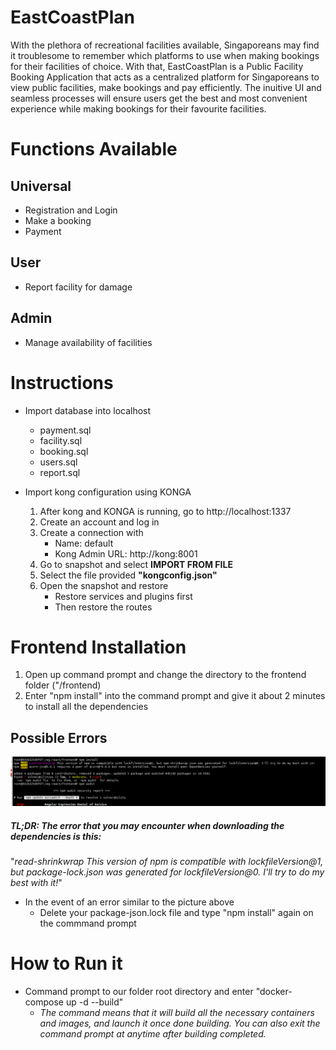 # EastCoastPlan

With the plethora of recreational facilities available, Singaporeans may find it troublesome to remember which platforms to use when making bookings for their facilities of choice. With that, EastCoastPlan is a Public Facility Booking Application that acts as a centralized platform for Singaporeans to view public facilities, make bookings and pay efficiently. The inuitive UI and seamless processes will ensure users get the best and most convenient experience while making bookings for their favourite facilities.

# Functions Available

## Universal

- Registration and Login
- Make a booking
- Payment

## User

- Report facility for damage

## Admin

- Manage availability of facilities

# Instructions
* Import database into localhost 
  * payment.sql
  * facility.sql
  * booking.sql
  * users.sql
  * report.sql

* Import kong configuration using KONGA
  1. After kong and KONGA is running, go to http://localhost:1337
  2. Create an account and log in
  3. Create a connection with
     - Name: default
     - Kong Admin URL: http://kong:8001
  4. Go to snapshot and select <b>IMPORT FROM FILE</b>
  5. Select the file provided <b>"kongconfig.json"</b>
  6. Open the snapshot and restore
     - Restore services and plugins first
     - Then restore the routes

# Frontend Installation
 1. Open up command prompt and change the directory to the frontend folder ("/frontend)
 2. Enter "npm install" into the command prompt and give it about 2 minutes to install all the dependencies
## Possible Errors
<img src="readme-images/error.png" alt="...Loading" />

##### TL;DR: The error that you may encounter when downloading the dependencies is this: 
"<i>read-shrinkwrap This version of npm is compatible with lockfileVersion@1, but package-lock.json was generated for lockfileVersion@0. I'll try to do my best with it!</i>"
* In the event of an error similar to the picture above
  * Delete your package-json.lock file and type "npm install" again on the commmand prompt



# How to Run it
* Command prompt to our folder root directory and enter "docker-compose up -d --build"
  * <i>The command means that it will build all the necessary containers and images, and launch it once done building. You can also exit the command prompt at anytime after building completed.</i>
